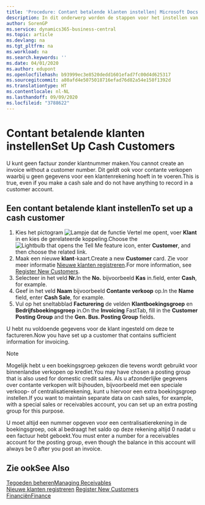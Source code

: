 ```yaml
---
title: 'Procedure: Contant betalende klanten instellen| Microsoft Docs'
description: In dit onderwerp worden de stappen voor het instellen van klanten die contant betalen beschreven.
author: SorenGP
ms.service: dynamics365-business-central
ms.topic: article
ms.devlang: na
ms.tgt_pltfrm: na
ms.workload: na
ms.search.keywords: ''
ms.date: 04/01/2020
ms.author: edupont
ms.openlocfilehash: b93999ec3e8520dedd1601efad7fc00d4d625317
ms.sourcegitcommit: a80afd4e5075018716efad76d82a54e158f1392d
ms.translationtype: HT
ms.contentlocale: nl-NL
ms.lasthandoff: 09/09/2020
ms.locfileid: "3788622"
---
```

# <a name="set-up-cash-customers"></a><span data-ttu-id="292f2-103">Contant betalende klanten instellen</span><span class="sxs-lookup"><span data-stu-id="292f2-103">Set Up Cash Customers</span></span>
<span data-ttu-id="292f2-104">U kunt geen factuur zonder klantnummer maken.</span><span class="sxs-lookup"><span data-stu-id="292f2-104">You cannot create an invoice without a customer number.</span></span> <span data-ttu-id="292f2-105">Dit geldt ook voor contante verkopen waarbij u geen gegevens voor een klantenrekening hoeft in te voeren.</span><span class="sxs-lookup"><span data-stu-id="292f2-105">This is true, even if you make a cash sale and do not have anything to record in a customer account.</span></span>  

## <a name="to-set-up-a-cash-customer"></a><span data-ttu-id="292f2-106">Een contant betalende klant instellen</span><span class="sxs-lookup"><span data-stu-id="292f2-106">To set up a cash customer</span></span>  
1.  <span data-ttu-id="292f2-107">Kies het pictogram ![Lampje dat de functie Vertel me opent](media/ui-search/search_small.png "Vertel me wat u wilt doen"), voer **Klant** in en kies de gerelateerde koppeling.</span><span class="sxs-lookup"><span data-stu-id="292f2-107">Choose the ![Lightbulb that opens the Tell Me feature](media/ui-search/search_small.png "Tell me what you want to do") icon, enter **Customer**, and then choose the related link.</span></span>  
2.  <span data-ttu-id="292f2-108">Maak een nieuwe **klant**-kaart.</span><span class="sxs-lookup"><span data-stu-id="292f2-108">Create a new **Customer** card.</span></span> <span data-ttu-id="292f2-109">Zie voor meer informatie [Nieuwe klanten registreren](sales-how-register-new-customers.md).</span><span class="sxs-lookup"><span data-stu-id="292f2-109">For more information, see [Register New Customers](sales-how-register-new-customers.md).</span></span>
3.  <span data-ttu-id="292f2-110">Selecteer in het veld **Nr.**</span><span class="sxs-lookup"><span data-stu-id="292f2-110">In the **No.**</span></span> <span data-ttu-id="292f2-111">bijvoorbeeld **Kas** in.</span><span class="sxs-lookup"><span data-stu-id="292f2-111">field, enter **Cash**, for example.</span></span>  
4.  <span data-ttu-id="292f2-112">Geef in het veld **Naam** bijvoorbeeld **Contante verkoop** op.</span><span class="sxs-lookup"><span data-stu-id="292f2-112">In the **Name** field, enter **Cash Sale**, for example.</span></span>  
5.  <span data-ttu-id="292f2-113">Vul op het sneltabblad **Facturering** de velden **Klantboekingsgroep** en **Bedrijfsboekingsgroep** in.</span><span class="sxs-lookup"><span data-stu-id="292f2-113">On the **Invoicing** FastTab, fill in the **Customer Posting Group** and the **Gen. Bus. Posting Group** fields.</span></span>  

 <span data-ttu-id="292f2-114">U hebt nu voldoende gegevens voor de klant ingesteld om deze te factureren.</span><span class="sxs-lookup"><span data-stu-id="292f2-114">Now you have set up a customer that contains sufficient information for invoicing.</span></span>  

> [!NOTE]  
>  <span data-ttu-id="292f2-115">Mogelijk hebt u een boekingsgroep gekozen die tevens wordt gebruikt voor binnenlandse verkopen op krediet.</span><span class="sxs-lookup"><span data-stu-id="292f2-115">You may have chosen a posting group that is also used for domestic credit sales.</span></span> <span data-ttu-id="292f2-116">Als u afzonderlijke gegevens over contante verkopen wilt bijhouden, bijvoorbeeld met een speciale verkoop- of centralisatierekening, kunt u hiervoor een extra boekingsgroep instellen.</span><span class="sxs-lookup"><span data-stu-id="292f2-116">If you want to maintain separate data on cash sales, for example, with a special sales or receivables account, you can set up an extra posting group for this purpose.</span></span>  
>   
>  <span data-ttu-id="292f2-117">U moet altijd een nummer opgeven voor een centralisatierekening in de boekingsgroep, ook al bedraagt het saldo op deze rekening altijd 0 nadat u een factuur hebt geboekt.</span><span class="sxs-lookup"><span data-stu-id="292f2-117">You must enter a number for a receivables account for the posting group, even though the balance in this account will always be 0 after you post an invoice.</span></span>  

## <a name="see-also"></a><span data-ttu-id="292f2-118">Zie ook</span><span class="sxs-lookup"><span data-stu-id="292f2-118">See Also</span></span>
[<span data-ttu-id="292f2-119">Tegoeden beheren</span><span class="sxs-lookup"><span data-stu-id="292f2-119">Managing Receivables</span></span>](receivables-manage-receivables.md)  
<span data-ttu-id="292f2-120">[Nieuwe klanten registreren](sales-how-register-new-customers.md)  </span><span class="sxs-lookup"><span data-stu-id="292f2-120">[Register New Customers](sales-how-register-new-customers.md)  </span></span>  
[<span data-ttu-id="292f2-121">Financiën</span><span class="sxs-lookup"><span data-stu-id="292f2-121">Finance</span></span>](finance.md)  

